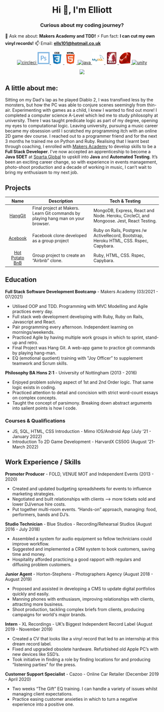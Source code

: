 <h1 align="center">Hi 👋, I'm Elliott</h1>

<h3 align="center"> Curious about my coding journey? </h3>

💬 Ask me about: **Makers Academy and TDD!** ⚡ Fun fact: **I can cut my own vinyl records!** 📫  Email:  **ells101@hotmail.co.uk**

<p align="center"> <a href="https://circleci.com" target="_blank" rel="noreferrer"> <img src="https://www.vectorlogo.zone/logos/circleci/circleci-icon.svg" alt="circleci" width="40" height="40"/> </a> <a href="https://www.photoshop.com/en" target="_blank" rel="noreferrer"> <img src="https://raw.githubusercontent.com/devicons/devicon/master/icons/photoshop/photoshop-line.svg" alt="photoshop" width="40" height="40"/> </a> <a href="https://www.w3schools.com/css/" target="_blank" rel="noreferrer"> <img src="https://raw.githubusercontent.com/devicons/devicon/master/icons/css3/css3-original-wordmark.svg" alt="css3" width="40" height="40"/> </a> 
 <a href="https://www.w3.org/html/" target="_blank" rel="noreferrer"> <img src="https://raw.githubusercontent.com/devicons/devicon/master/icons/html5/html5-original-wordmark.svg" alt="html5" width="40" height="40"/> </a>  <a href="https://java.com/" target="_blank" rel="noreferrer"> <img src=https://www.vectorlogo.zone/logos/java/java-icon.svg alt="java" width="40" height="40"/> </a>    <a href="https://www.mysql.com/" target="_blank" rel="noreferrer"> <img src="https://raw.githubusercontent.com/devicons/devicon/master/icons/mysql/mysql-original-wordmark.svg" alt="mysql" width="40" height="40"/> </a>  <a href="https://rubyonrails.org" target="_blank" rel="noreferrer"> <img src="https://raw.githubusercontent.com/devicons/devicon/master/icons/rails/rails-original-wordmark.svg" alt="rails" width="40" height="40"/> </a>  <a href="https://www.ruby-lang.org/en/" target="_blank" rel="noreferrer"> <img src="https://raw.githubusercontent.com/devicons/devicon/master/icons/ruby/ruby-original.svg" alt="ruby" width="40" height="40"/> </a><a href="https://unity.com/" target="_blank" rel="noreferrer"> <img src="https://www.vectorlogo.zone/logos/unity3d/unity3d-icon.svg" alt="unity" width="40" height="40"/> </a> </p>

<div align="center"> <img src="https://www.codewars.com/users/ells101/badges/large"/> </div>

## A little about me:

Sitting on my Dad's lap as he played  Diablo 2, I was transfixed less by the monsters, but how the PC was able to conjure scenes seemingly from thin-air. Experimenting with games as a child, I knew I wanted to find out more! I completed a computer science A-Level which led me to study philosophy at university. There I was taught predicate logic as part of my degree, opening my eyes to computational logic. Leaving university, pursuing a music career became my obsession until I scratched my programming itch with an online 2D game dev course. I reached out to a programmer friend and for the next 3 months he trained me on Python and Ruby. Realising that I learnt best through coaching, I enrolled with [Makers Academy](https://makers.tech/) to develop skills to be a **Full Stack Developer**. I've now accepted an apprenticeship to become a **Java SDET** at [Sparta Global](https://spartaglobal.com/) to upskill into **Java** and **Automated Testing**. It’s been an exciting career change, so with experience in events management, photo-shoot production and a decade of working in music, I can’t wait to bring my enthusiasm to my next job.


## Projects

|Name|Description|Tech & Testing|
|:----:|-----------|------------|
|[HangGit](https://github.com/cms718/hang-git)|Final project at Makers. Learn Git commands by playing hang man on your browser.|MongoDB, Express, React and Node. Heroku, CircleCI, and Mongoose. Jest, React Testing.|
|[Acebook](https://github.com/GunelMC/acebook-runtime-terrors)|Facebook clone developed as a group project| Ruby on Rails, Postgres /w ActiveRecord, Bootstrap, Heroku HTML, CSS. Rspec, Capybara.|
|[Hot Potato BnB](https://github.com/ells101/makersbnb)|Group project to create an “Airbnb” clone.|Ruby, HTML, CSS. Rspec, Capybara.|

## Education

**Full Stack Software Development Bootcamp** - Makers Academy (03/2021 - 07/2021)

 - Utilised OOP and TDD. Programming with MVC Modelling and Agile practices every day. 
 - Full stack web development developing with Ruby, Ruby on Rails, Javascript and React.
 - Pair programming every afternoon. Independent learning on mornings/weekends.
 - Practiced Agile by having multiple work groups in which to sprint, stand-up and retro.
 - Final Project was Hang Git. A web-app game to practice git commands by playing hang-man.
 - EQ (emotional quotient) training with "Joy Officer” to supplement teamwork and Scrum skills.

**Philosophy BA Hons 2:1** - University of Nottingham (2013 - 2016)
 - Enjoyed problem solving aspect of 1st and 2nd Order logic. That same logic exists in coding.
 - Practiced attention to detail and concision with strict word-count essays on complex concepts.
 - Taught the concept of parsimony. Breaking down abstract arguments into salient points is how I code.

### Courses & Qualifications

- JS, SQL, HTML, CSS Introduction - Mimo IOS/Android App (July ‘21 -  January 2022)
- Introduction To 2D Game Development - HarvardX CS50G (August ’21- March 2022)

## Work Experience / Skills

**Promoter Producer**  - FOLD, VENUE MOT and Independent Events (2013 - 2020)
- Created and updated budgeting spreadsheets for events to influence marketing strategies.
- Negotiated and built relationships with clients —> more tickets sold and lower DJ/venue hire costs.
- Put together multi-room events. “Hands-on” approach, managing: food, performers, bands and DJ’s.

**Studio Technician** - Blue Studios - Recording/Rehearsal Studios (August 2016 - July 2018)
- Assembled a system for audio equipment so fellow technicians could improve workflow.
- Suggested and implemented a CRM system to book customers, saving time and money.
- Hospitality afforded practicing a good rapport with regulars and diffusing problem customers.

**Junior Agent** - Horton-Stephens - Photographers Agency (August 2018 - August 2019)
- Proposed and assisted in developing a CMS to update digital portfolios quickly and easily.
- Manning phones with enthusiasm, improving relationships with clients, attracting more business.
- Shoot production, tackling complex briefs from clients, producing campaigns for world's major brands.

**Intern** - XL Recordings - UK’s Biggest Independent Record Label (August 2019 - November 2019)
- Created a CV that looks like a vinyl record that led to an internship at this dream record label.
- Fixed and upgraded obsolete hardware. Refurbished old Apple PC’s with new devices like SSD’s.
- Took initiative in finding a role by finding locations for and producing “listening parties” for the press.

**Customer Support Specialist** - Cazoo - Online Car Retailer (December 2019 - April 2020)
- Two weeks “The Gift” EQ training. I can handle a variety of issues whilst managing client expectations.
- Practice easing customer anxieties in which to turn a negative experience into a positive one.

